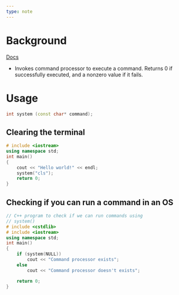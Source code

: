 ```yaml
---
type: note
---
```

# Background
[Docs](https://cplusplus.com/reference/cstdlib/system/)
- Invokes command processor to execute a command. Returns 0 if successfully executed, and a nonzero value if it fails. 

# Usage
```cpp
int system (const char* command);
```

## Clearing the terminal
```cpp
# include <iostream>
using namespace std;
int main()
{
	cout << "Hello world!" << endl;
	system("cls");
	return 0;
}
```

## Checking if you can run a command in an OS
```cpp
// C++ program to check if we can run commands using
// system()
# include <cstdlib>
# include <iostream>
using namespace std;
int main()
{
	if (system(NULL))
		cout << "Command processor exists";
	else
		cout << "Command processor doesn't exists";

	return 0;
}

```